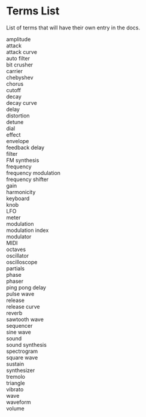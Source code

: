 # Terms List
List of terms that will have their own entry in the docs.

amplitude <br>
attack <br>
attack curve <br>
auto filter <br>
bit crusher <br> 
carrier <br>
chebyshev <br>
chorus <br>
cutoff <br>
decay <br>
decay curve <br>
delay <br>
distortion <br>
detune <br>
dial <br>
effect <br>
envelope <br>
feedback delay <br>
filter <br>
FM synthesis <br>
frequency <br>
frequency modulation <br>
frequency shifter <br>
gain <br>
harmonicity <br>
keyboard <br>
knob <br>
LFO <br>
meter <br>
modulation <br>
modulation index <br>
modulator <br>
MIDI <br>
octaves <br>
oscillator <br>
oscilloscope <br>
partials <br>
phase <br>
phaser <br>
ping pong delay <br>
pulse wave <br>
release <br>
release curve <br>
reverb <br>
sawtooth wave <br>
sequencer <br>
sine wave <br>
sound <br>
sound synthesis <br>
spectrogram <br>
square wave <br>
sustain <br>
synthesizer <br>
tremolo <br>
triangle  <br>
vibrato <br>
wave <br>
waveform <br>
volume <br>
